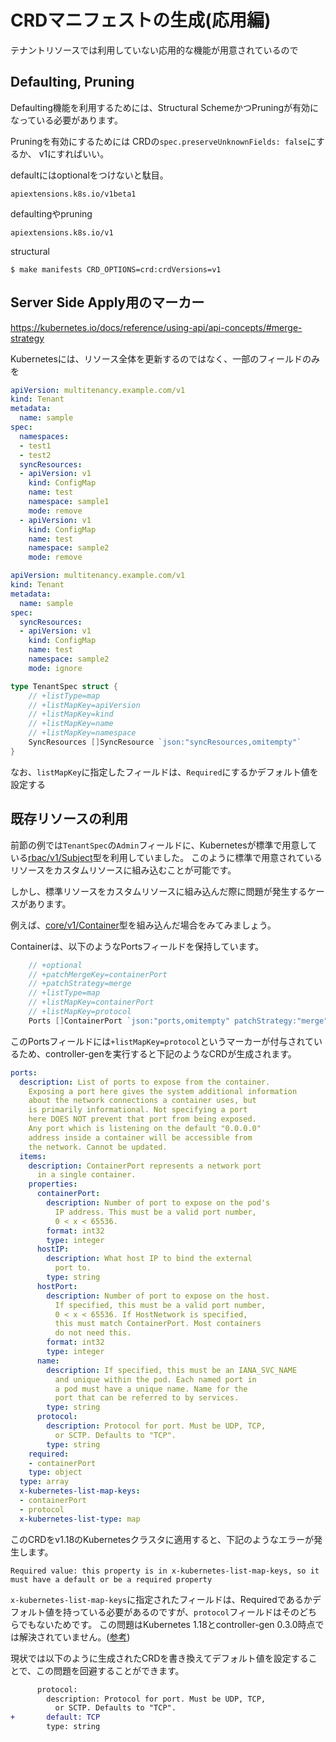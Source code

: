 # CRDマニフェストの生成(応用編)

テナントリソースでは利用していない応用的な機能が用意されているので

## Defaulting, Pruning

Defaulting機能を利用するためには、Structural SchemeかつPruningが有効になっている必要があります。

Pruningを有効にするためには
CRDの`spec.preserveUnknownFields: false`にするか、
v1にすればいい。

defaultにはoptionalをつけないと駄目。


`apiextensions.k8s.io/v1beta1`

defaultingやpruning

`apiextensions.k8s.io/v1`

structural

```console
$ make manifests CRD_OPTIONS=crd:crdVersions=v1
```

## Server Side Apply用のマーカー

https://kubernetes.io/docs/reference/using-api/api-concepts/#merge-strategy

Kubernetesには、リソース全体を更新するのではなく、一部のフィールドのみを

```yaml
apiVersion: multitenancy.example.com/v1
kind: Tenant
metadata:
  name: sample
spec:
  namespaces:
  - test1
  - test2
  syncResources:
  - apiVersion: v1
    kind: ConfigMap
    name: test
    namespace: sample1
    mode: remove
  - apiVersion: v1
    kind: ConfigMap
    name: test
    namespace: sample2
    mode: remove
```

```yaml
apiVersion: multitenancy.example.com/v1
kind: Tenant
metadata:
  name: sample
spec:
  syncResources:
  - apiVersion: v1
    kind: ConfigMap
    name: test
    namespace: sample2
    mode: ignore
```

```go
type TenantSpec struct {
	// +listType=map
	// +listMapKey=apiVersion
	// +listMapKey=kind
	// +listMapKey=name
	// +listMapKey=namespace
	SyncResources []SyncResource `json:"syncResources,omitempty"`
}
```

なお、`listMapKey`に指定したフィールドは、`Required`にするかデフォルト値を設定する


## 既存リソースの利用

前節の例では`TenantSpec`の`Admin`フィールドに、Kubernetesが標準で用意している[rbac/v1/Subject](https://pkg.go.dev/k8s.io/api/rbac/v1?tab=doc#Subject)型を利用していました。
このように標準で用意されているリソースをカスタムリソースに組み込むことが可能です。

しかし、標準リソースをカスタムリソースに組み込んだ際に問題が発生するケースがあります。

例えば、[core/v1/Container](https://pkg.go.dev/k8s.io/api/core/v1?tab=doc#Container)型を組み込んだ場合をみてみましょう。

Containerは、以下のようなPortsフィールドを保持しています。

```go
	// +optional
	// +patchMergeKey=containerPort
	// +patchStrategy=merge
	// +listType=map
	// +listMapKey=containerPort
	// +listMapKey=protocol
	Ports []ContainerPort `json:"ports,omitempty" patchStrategy:"merge" patchMergeKey:"containerPort" protobuf:"bytes,6,rep,name=ports"`
```

このPortsフィールドには`+listMapKey=protocol`というマーカーが付与されているため、controller-genを実行すると下記のようなCRDが生成されます。

```yaml
ports:
  description: List of ports to expose from the container.
    Exposing a port here gives the system additional information
    about the network connections a container uses, but
    is primarily informational. Not specifying a port
    here DOES NOT prevent that port from being exposed.
    Any port which is listening on the default "0.0.0.0"
    address inside a container will be accessible from
    the network. Cannot be updated.
  items:
    description: ContainerPort represents a network port
      in a single container.
    properties:
      containerPort:
        description: Number of port to expose on the pod's
          IP address. This must be a valid port number,
          0 < x < 65536.
        format: int32
        type: integer
      hostIP:
        description: What host IP to bind the external
          port to.
        type: string
      hostPort:
        description: Number of port to expose on the host.
          If specified, this must be a valid port number,
          0 < x < 65536. If HostNetwork is specified,
          this must match ContainerPort. Most containers
          do not need this.
        format: int32
        type: integer
      name:
        description: If specified, this must be an IANA_SVC_NAME
          and unique within the pod. Each named port in
          a pod must have a unique name. Name for the
          port that can be referred to by services.
        type: string
      protocol:
        description: Protocol for port. Must be UDP, TCP,
          or SCTP. Defaults to "TCP".
        type: string
    required:
    - containerPort
    type: object
  type: array
  x-kubernetes-list-map-keys:
  - containerPort
  - protocol
  x-kubernetes-list-type: map
```

このCRDをv1.18のKubernetesクラスタに適用すると、下記のようなエラーが発生します。

```
Required value: this property is in x-kubernetes-list-map-keys, so it must have a default or be a required property
```

`x-kubernetes-list-map-keys`に指定されたフィールドは、Requiredであるかデフォルト値を持っている必要があるのですが、`protocol`フィールドはそのどちらでもないためです。
この問題はKubernetes 1.18とcontroller-gen 0.3.0時点では解決されていません。([参考](https://github.com/kubernetes/kubernetes/issues/91395))

現状では以下のように生成されたCRDを書き換えてデフォルト値を設定することで、この問題を回避することができます。

```diff
      protocol:
        description: Protocol for port. Must be UDP, TCP,
          or SCTP. Defaults to "TCP".
+       default: TCP
        type: string
```

